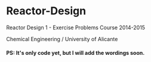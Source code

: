 # Reactor-Design

Reactor Design 1 - Exercise Problems Course 2014-2015 

Chemical Engineering / University of Alicante

#### PS: It's only code yet, but I will add the wordings soon.
